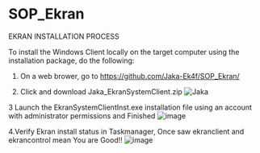 # SOP_Ekran

EKRAN INSTALLATION PROCESS

To install the Windows Client locally on the target computer using the installation package, do the following:

1. On a web brower, go to https://github.com/Jaka-Ek4f/SOP_Ekran/
   
2. Click and download Jaka_EkranSystemClient.zip
![Jaka](https://github.com/Jaka-Ek4f/SOP_Ekran/assets/156900050/b7fd678c-748a-4ca2-81e0-c17d5c2802bd)

3 Launch the EkranSystemClientInst.exe installation file using an account with administrator permissions and Finished
![image](https://github.com/mice-love-rice/Br9/assets/126450125/7f54ffae-e198-4086-8fc7-16cc49e8a3ef)

4.Verify Ekran install status in Taskmanager, Once saw ekranclient and ekrancontrol mean You are Good!!
![image](https://github.com/mice-love-rice/Br9/assets/126450125/90edde2b-a528-4649-b788-768189546c55)
